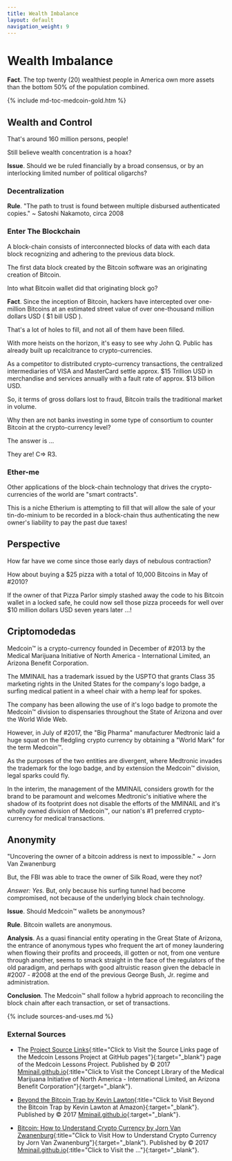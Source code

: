 ```yaml
---
title: Wealth Imbalance
layout: default
navigation_weight: 9
---
```

# Wealth Imbalance

**Fact**. The top twenty (20) wealthiest people in America own more assets than the bottom 50% of the population combined.

{% include md-toc-medcoin-gold.htm %}

## Wealth and Control

That's around 160 million persons, people!

Still believe wealth concentration is a hoax?

**Issue**. Should we be ruled financially by a broad consensus, or by an interlocking limited number of political oligarchs?

### Decentralization

**Rule**. "The path to trust is found between multiple disbursed authenticated copies." ~ Satoshi Nakamoto, circa 2008

### Enter The Blockchain

A block-chain consists of interconnected blocks of data with each data block recognizing and adhering to the previous data block.

The first data block created by the Bitcoin software was an originating creation of Bitcoin.

Into what Bitcoin wallet did that originating block go?

**Fact**. Since the inception of Bitcoin, hackers have intercepted over one-million Bitcoins at an estimated street value of over one-thousand million dollars USD ( $1 bill USD ).

That's a lot of holes to fill, and not all of them have been filled.

With more heists on the horizon, it's easy to see why John Q. Public has already built up recalcitrance to crypto-currencies.

As a competitor to distributed crypto-currency transactions, the centralized intermediaries of VISA and MasterCard settle approx. $15 Trillion USD in merchandise and services annually with a fault rate of approx. $13 billion USD.

So, it terms of gross dollars lost to fraud, Bitcoin trails the traditional market in volume.

Why then are not banks investing in some type of consortium to counter Bitcoin at the crypto-currency level?

The answer is ...

They are! C=> R3.

### Ether-me

Other applications of the block-chain technology that drives the crypto-currencies of the world are "smart contracts".

This is a niche Etherium is attempting to fill that will allow the sale of your tin-do-minium to be recorded in a block-chain thus authenticating the new owner's liability to pay the past due taxes!

## Perspective

How far have we come since those early days of nebulous contraction?

How about buying a $25 pizza with a total of 10,000 Bitcoins in May of #2010?

If the owner of that Pizza Parlor simply stashed away the code to his Bitcoin wallet in a locked safe, he could now sell those pizza proceeds for well over $10 million dollars USD seven years later ...!

## Criptomodedas

Medcoin™ is a crypto-currency founded in December of #2013 by the Medical Marijuana Initiative of North America - International Limited, an Arizona Benefit Corporation.

The MMINAIL has a trademark issued by the USPTO that grants Class 35 marketing rights in the United States for the company's logo badge, a surfing medical patient in a wheel chair with a hemp leaf for spokes.

The company has been allowing the use of it's logo badge to promote the Medcoin™ division to dispensaries throughout the State of Arizona and over the World Wide Web.

However, in July of #2017, the "Big Pharma" manufacturer Medtronic laid a huge squat on the fledgling crypto currency by obtaining a "World Mark" for the term Medcoin™.

As the purposes of the two entities are divergent, where Medtronic invades the trademark for the logo badge, and by extension the Medcoin™ division, legal sparks could fly.

In the interim, the management of the MMINAIL considers growth for the brand to be paramount and welcomes Medtronic's initiative where the shadow of its footprint does not disable the efforts of the MMINAIL and it's wholly owned division of Medcoin™, our nation's #1 preferred crypto-currency for medical transactions.

## Anonymity

"Uncovering the owner of a bitcoin address is next to impossible." ~ Jorn Van Zwanenburg

But, the FBI was able to trace the owner of Silk Road, were they not?

*Answer: Yes.* But, only because his surfing tunnel had become compromised, not because of the underlying block chain technology.

**Issue**. Should Medcoin™ wallets be anonymous?

**Rule**. Bitcoin wallets are anonymous.

**Analysis**. As a quasi financial entity operating in the Great State of Arizona, the entrance of anonymous types who frequent the art of money laundering when flowing their profits and proceeds, ill gotten or not, from one venture through another, seems to smack straight in the face of the regulators of the old paradigm, and perhaps with good altruistic reason given the debacle in #2007 - #2008 at the end of the previous George Bush, Jr. regime and administration.

**Conclusion**. The Medcoin™ shall follow a hybrid approach to reconciling the block chain after each transaction, or set of transactions.

{% include sources-and-uses.md %}

### External Sources

- The [Project Source Links](https://mminail.github.io/Medcoin/Source-Medcoin-Links.htm){:title="Click to Visit the Source Links page of the Medcoin Lessons Project at GitHub pages"}{:target="_blank"} page of the Medcoin Lessons Project. Published by © 2017 [Mminail.github.io](https://mminail.github.io/){:title="Click to Visit the Concept Library of the Medical Marijuana Initiative of North America - International Limited, an Arizona Benefit Corporation"}{:target="_blank"}.

- [Beyond the Bitcoin Trap by Kevin Lawton](https://www.amazon.com){:title="Click to Visit Beyond the Bitcoin Trap by Kevin Lawton at Amazon}{:target="_blank"}. Published by © 2017 [Mminail.github.io](https://mminail.github.io/){:target="_blank"}.

- [Bitcoin: How to Understand Crypto Currency by Jorn Van Zwanenburg](https://www.amazon.com){:title="Click to Visit How to Understand Crypto Currency by Jorn Van Zwanenburg"}{:target="_blank"). Published by © 2017 [Mminail.github.io](https://mminail.github.io/){:title="Click to Visit the ..."}{:target="_blank"}.
